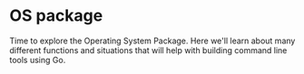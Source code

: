 # OS package

Time to explore the Operating System Package. Here we'll learn about many different functions and situations that will help with building command line tools using Go.
